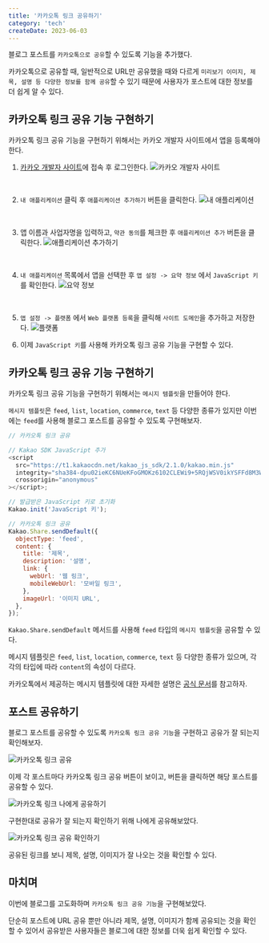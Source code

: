 ```yaml
---
title: '카카오톡 링크 공유하기'
category: 'tech'
createDate: 2023-06-03
---
```


블로그 포스트를 `카카오톡으로 공유`할 수 있도록 기능을 추가했다.

카카오톡으로 공유할 때, 일반적으로 URL만 공유했을 때와 다르게 `미리보기 이미지, 제목, 설명 등 다양한 정보를 함께 공유`할 수 있기 때문에 사용자가 포스트에 대한 정보를 더 쉽게 알 수 있다.

## 카카오톡 링크 공유 기능 구현하기

카카오톡 링크 공유 기능을 구현하기 위해서는 카카오 개발자 사이트에서 앱을 등록해야 한다.

1. [카카오 개발자 사이트](https://developers.kakao.com/)에 접속 후 로그인한다.
   ![카카오 개발자 사이트](https://github.com/Jangyusu/yusu.log/assets/60203731/45fed04e-33c9-4563-a6e7-1f953945f57d)

<br/>

2. `내 애플리케이션` 클릭 후 `애플리케이션 추가하기` 버튼을 클릭한다.
   ![내 애플리케이션](https://github.com/Jangyusu/yusu.log/assets/60203731/2d3bea2d-7d57-4b3d-a0c3-de4dfc6b2379)

<br/>

3. 앱 이름과 사업자명을 입력하고, `약관 동의`를 체크한 후 `애플리케이션 추가` 버튼을 클릭한다.
   ![애플리케이션 추가하기](https://github.com/Jangyusu/yusu.log/assets/60203731/2bedfcd4-3c5f-41b1-be6c-0126e7b28838)

<br/>

4. `내 애플리케이션` 목록에서 앱을 선택한 후 `앱 설정 -> 요약 정보` 에서 `JavaScript 키`를 확인한다.
   ![요약 정보](https://github.com/Jangyusu/yusu.log/assets/60203731/3b0f4c9e-a4ff-4489-9afc-019f6592a70a)

<br/>

5. `앱 설정 -> 플랫폼` 에서 `Web 플랫폼 등록`을 클릭해 `사이트 도메인`을 추가하고 저장한다.
   ![플랫폼](https://github.com/Jangyusu/yusu.log/assets/60203731/58123ab0-d238-4ff1-9d40-3e9bba0733b3)

6. 이제 `JavaScript 키`를 사용해 카카오톡 링크 공유 기능을 구현할 수 있다.

## 카카오톡 링크 공유 기능 구현하기

카카오톡 링크 공유 기능을 구현하기 위해서는 `메시지 템플릿`을 만들어야 한다.

`메시지 템플릿`은 `feed`, `list`, `location`, `commerce`, `text` 등 다양한 종류가 있지만 이번에는 `feed`를 사용해 블로그 포스트를 공유할 수 있도록 구현해보자.

```javascript
// 카카오톡 링크 공유

// Kakao SDK JavaScript 추가
<script
  src="https://t1.kakaocdn.net/kakao_js_sdk/2.1.0/kakao.min.js"
  integrity="sha384-dpu02ieKC6NUeKFoGMOKz6102CLEWi9+5RQjWSV0ikYSFFd8M3Wp2reIcquJOemx"
  crossorigin="anonymous"
></script>;

// 발급받은 JavaScript 키로 초기화
Kakao.init('JavaScript 키');

// 카카오톡 링크 공유
Kakao.Share.sendDefault({
  objectType: 'feed',
  content: {
    title: '제목',
    description: '설명',
    link: {
      webUrl: '웹 링크',
      mobileWebUrl: '모바일 링크',
    },
    imageUrl: '이미지 URL',
  },
});
```

`Kakao.Share.sendDefault` 메서드를 사용해 `feed` 타입의 `메시지 템플릿`을 공유할 수 있다.

메시지 템플릿은 `feed`, `list`, `location`, `commerce`, `text` 등 다양한 종류가 있으며, 각각의 타입에 따라 `content`의 속성이 다르다.

카카오톡에서 제공하는 메시지 템플릿에 대한 자세한 설명은 [공식 문서](https://developers.kakao.com/docs/latest/ko/message/message-template)를 참고하자.

## 포스트 공유하기

블로그 포스트를 공유할 수 있도록 `카카오톡 링크 공유 기능`을 구현하고 공유가 잘 되는지 확인해보자.

![카카오톡 링크 공유](https://github.com/Jangyusu/yusu.log/assets/60203731/f642230b-cd06-4c81-b44b-004cb097a143)

이제 각 포스트마다 카카오톡 링크 공유 버튼이 보이고, 버튼을 클릭하면 해당 포스트를 공유할 수 있다.

![카카오톡 링크 나에게 공유하기](https://github.com/Jangyusu/yusu.log/assets/60203731/0e20bf4a-9fb9-4953-a92b-ed5a11790d60)

구현한대로 공유가 잘 되는지 확인하기 위해 나에게 공유해보았다.

![카카오톡 링크 공유 확인하기](https://github.com/Jangyusu/yusu.log/assets/60203731/ed119474-80d3-44cc-ab67-ebfac7e82dfa)

공유된 링크를 보니 제목, 설명, 이미지가 잘 나오는 것을 확인할 수 있다.

## 마치며

이번에 블로그를 고도화하며 `카카오톡 링크 공유 기능`을 구현해보았다.

단순히 포스트에 URL 공유 뿐만 아니라 제목, 설명, 이미지가 함께 공유되는 것을 확인할 수 있어서 공유받은 사용자들은 블로그에 대한 정보를 더욱 쉽게 확인할 수 있다.
